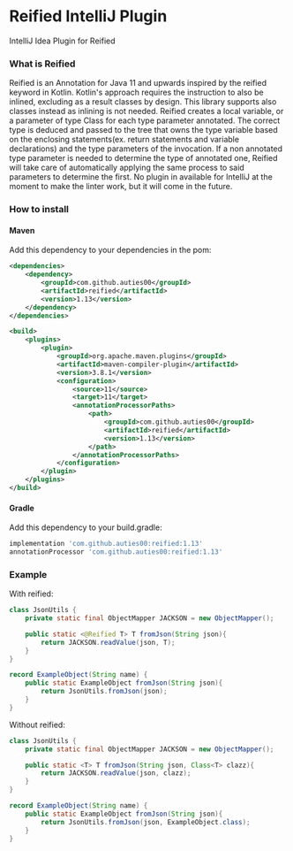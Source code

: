 # Reified IntelliJ Plugin
IntelliJ Idea Plugin for Reified

### What is Reified

Reified is an Annotation for Java 11 and upwards inspired by the reified keyword in Kotlin.
Kotlin's approach requires the instruction to also be inlined, excluding as a result classes by design.
This library supports also classes instead as inlining is not needed.
Reified creates a local variable, or a parameter of type Class<T> for each type parameter annotated.
The correct type is deduced and passed to the tree that owns the type variable 
based on the enclosing statements(ex. return statements and variable declarations) and the type parameters of the invocation.
If a non annotated type parameter is needed to determine the type of annotated one, Reified will take care of automatically applying
the same process to said parameters to determine the first.
No plugin in available for IntelliJ at the moment to make the linter work, but it will come in the future.

### How to install

#### Maven
Add this dependency to your dependencies in the pom:
```xml
<dependencies>
    <dependency>
        <groupId>com.github.auties00</groupId>
        <artifactId>reified</artifactId>
        <version>1.13</version>
    </dependency>
</dependencies>

<build>
    <plugins>
        <plugin>
            <groupId>org.apache.maven.plugins</groupId>
            <artifactId>maven-compiler-plugin</artifactId>
            <version>3.8.1</version>
            <configuration>
                <source>11</source>
                <target>11</target>
                <annotationProcessorPaths>
                    <path>
                        <groupId>com.github.auties00</groupId>
                        <artifactId>reified</artifactId>
                        <version>1.13</version>
                    </path>
                </annotationProcessorPaths>
            </configuration>
        </plugin>
    </plugins>
</build>
```

#### Gradle
Add this dependency to your build.gradle:
```groovy
implementation 'com.github.auties00:reified:1.13'
annotationProcessor 'com.github.auties00:reified:1.13'
```

### Example

With reified:
```java
class JsonUtils {
    private static final ObjectMapper JACKSON = new ObjectMapper();

    public static <@Reified T> T fromJson(String json){
        return JACKSON.readValue(json, T);
    }
}

record ExampleObject(String name) {
    public static ExampleObject fromJson(String json){
        return JsonUtils.fromJson(json);
    }
}
```

Without reified:
```java
class JsonUtils {
    private static final ObjectMapper JACKSON = new ObjectMapper();

    public static <T> T fromJson(String json, Class<T> clazz){
        return JACKSON.readValue(json, clazz);
    }
}

record ExampleObject(String name) {
    public static ExampleObject fromJson(String json){
        return JsonUtils.fromJson(json, ExampleObject.class);
    }
}
```
